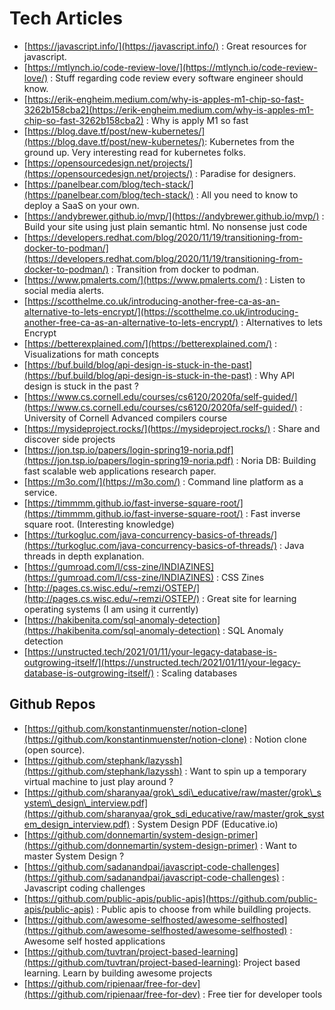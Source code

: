 # Tech Articles

* [https://javascript.info/](https://javascript.info/) : Great resources for javascript.
* [https://mtlynch.io/code-review-love/](https://mtlynch.io/code-review-love/) : Stuff regarding code review every software engineer should know.
* [https://erik-engheim.medium.com/why-is-apples-m1-chip-so-fast-3262b158cba2](https://erik-engheim.medium.com/why-is-apples-m1-chip-so-fast-3262b158cba2) : Why is apply M1 so fast
* [https://blog.dave.tf/post/new-kubernetes/](https://blog.dave.tf/post/new-kubernetes/): Kubernetes from the ground up. Very interesting read for kubernetes folks.
* [https://opensourcedesign.net/projects/](https://opensourcedesign.net/projects/) : Paradise for designers.
* [https://panelbear.com/blog/tech-stack/](https://panelbear.com/blog/tech-stack/) : All you need to know to deploy a SaaS on your own.
* [https://andybrewer.github.io/mvp/](https://andybrewer.github.io/mvp/) : Build your site using just plain semantic html. No nonsense just code
* [https://developers.redhat.com/blog/2020/11/19/transitioning-from-docker-to-podman/](https://developers.redhat.com/blog/2020/11/19/transitioning-from-docker-to-podman/) : Transition from docker to podman.
* [https://www.pmalerts.com/](https://www.pmalerts.com/) : Listen to social media alerts.
* [https://scotthelme.co.uk/introducing-another-free-ca-as-an-alternative-to-lets-encrypt/](https://scotthelme.co.uk/introducing-another-free-ca-as-an-alternative-to-lets-encrypt/) : Alternatives to lets Encrypt
* [https://betterexplained.com/](https://betterexplained.com/) : Visualizations for math concepts
* [https://buf.build/blog/api-design-is-stuck-in-the-past](https://buf.build/blog/api-design-is-stuck-in-the-past) : Why API design is stuck in the past ?
* [https://www.cs.cornell.edu/courses/cs6120/2020fa/self-guided/](https://www.cs.cornell.edu/courses/cs6120/2020fa/self-guided/) : University of Cornell Advanced compilers course
* [https://mysideproject.rocks/](https://mysideproject.rocks/) : Share and discover side projects
* [https://jon.tsp.io/papers/login-spring19-noria.pdf](https://jon.tsp.io/papers/login-spring19-noria.pdf) : Noria DB: Building fast scalable web applications research paper.
* [https://m3o.com/](https://m3o.com/) : Command line platform as a service.
* [https://timmmm.github.io/fast-inverse-square-root/](https://timmmm.github.io/fast-inverse-square-root/) : Fast inverse square root. \(Interesting knowledge\)
* [https://turkogluc.com/java-concurrency-basics-of-threads/](https://turkogluc.com/java-concurrency-basics-of-threads/) : Java threads in depth explanation.
* [https://gumroad.com/l/css-zine/INDIAZINES](https://gumroad.com/l/css-zine/INDIAZINES) : CSS Zines
* [http://pages.cs.wisc.edu/~remzi/OSTEP/](http://pages.cs.wisc.edu/~remzi/OSTEP/) : Great site for learning operating systems \(I am using it currently\)
* [https://hakibenita.com/sql-anomaly-detection](https://hakibenita.com/sql-anomaly-detection) : SQL Anomaly detection
* [https://unstructed.tech/2021/01/11/your-legacy-database-is-outgrowing-itself/](https://unstructed.tech/2021/01/11/your-legacy-database-is-outgrowing-itself/) : Scaling databases

## Github Repos

* [https://github.com/konstantinmuenster/notion-clone](https://github.com/konstantinmuenster/notion-clone) : Notion clone \(open source\).
* [https://github.com/stephank/lazyssh](https://github.com/stephank/lazyssh) : Want to spin up a temporary virtual machine to just play around ?
* [https://github.com/sharanyaa/grok\_sdi\_educative/raw/master/grok\_system\_design\_interview.pdf](https://github.com/sharanyaa/grok_sdi_educative/raw/master/grok_system_design_interview.pdf) : System Design PDF \(Educative.io\)
* [https://github.com/donnemartin/system-design-primer](https://github.com/donnemartin/system-design-primer) : Want to master System Design ?
* [https://github.com/sadanandpai/javascript-code-challenges](https://github.com/sadanandpai/javascript-code-challenges) : Javascript coding challenges
* [https://github.com/public-apis/public-apis](https://github.com/public-apis/public-apis) : Public apis to choose from while buildling projects.
* [https://github.com/awesome-selfhosted/awesome-selfhosted](https://github.com/awesome-selfhosted/awesome-selfhosted) : Awesome self hosted applications
* [https://github.com/tuvtran/project-based-learning](https://github.com/tuvtran/project-based-learning): Project based learning. Learn by building awesome projects
* [https://github.com/ripienaar/free-for-dev](https://github.com/ripienaar/free-for-dev) : Free tier for developer tools


